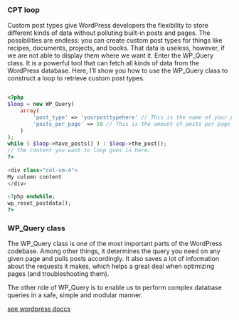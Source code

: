 ### CPT loop 
Custom post types give WordPress developers the flexibility to store different kinds of data without polluting built-in posts and pages. The possibilities are endless: you can create custom post types for things like recipes, documents, projects, and books. That data is useless, however, if we are not able to display them where we want it. Enter the WP_Query class. It is a powerful tool that can fetch all kinds of data from the WordPress database. Here, I’ll show you how to use the WP_Query class to construct a loop to retrieve custom post types.
````php

<?php
$loop = new WP_Query(
    array(
        'post_type' => 'yourposttypehere' // This is the name of your post type - change this as required,
        'posts_per_page' => 50 // This is the amount of posts per page you want to show
    )
);
while ( $loop->have_posts() ) : $loop->the_post();
// The content you want to loop goes in here:
?>
 
<div class="col-sm-4">
My column content
</div>
 
<?php endwhile;
wp_reset_postdata();
?>


````
### WP_Query class 
The WP_Query class is one of the most important parts of the WordPress codebase. Among other things, it determines the query you need on any given page and pulls posts accordingly. It also saves a lot of information about the requests it makes, which helps a great deal when optimizing pages (and troubleshooting them).

The other role of WP_Query is to enable us to perform complex database queries in a safe, simple and modular manner.<br>

[see wordpress doccs](https://developer.wordpress.org/reference/classes/wp_query/)
